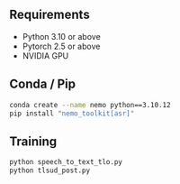 ## Requirements
- Python 3.10 or above
- Pytorch 2.5 or above
- NVIDIA GPU

## Conda / Pip
```bash
conda create --name nemo python==3.10.12
pip install "nemo_toolkit[asr]"
```
## Training
```bash
python speech_to_text_tlo.py
python tlsud_post.py
```
